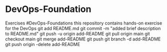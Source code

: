 # DevOps-Foundation
Exercises
#DevOps-Foundations this repository contains hands-on exercise for the DevOps
git add README.md
git commit -m "added brief description to README.md"
git push -u origin add-README
git pull origin main
git checkout main
git merge add-README
git push
git branch -d add-README
git push origin -delete add-README
